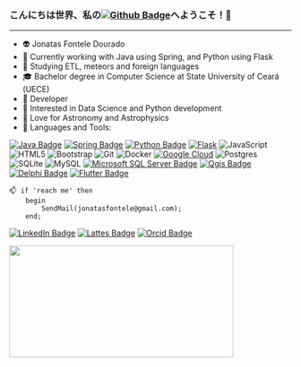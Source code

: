 ### こんにちは世界、私の[![Github Badge](https://img.shields.io/badge/-ギットハブ-000?style=flat&logo=Github&logoColor=white&link=https://github.com/JonatasFontele)](https://translate.google.com.br/?sl=ja&tl=en&text=%E3%81%93%E3%82%93%E3%81%AB%E3%81%A1%E3%81%AF%E4%B8%96%E7%95%8C%E3%80%81%E7%A7%81%E3%81%AE%E3%82%AE%E3%83%83%E3%83%88%E3%83%8F%E3%83%96%E3%81%B8%E3%82%88%E3%81%86%E3%81%93%E3%81%9D%EF%BC%81&op=translate)へようこそ！👋
***
- 👽 Jonatas Fontele Dourado
- 🎯 Currently working with Java using Spring, and Python using Flask
- 🚀 Studying ETL, meteors and foreign languages
- 🎓 Bachelor degree in Computer Science at State University of Ceará (UECE)
- 💼 Developer
- 🧐 Interested in Data Science and Python development
- 🔭 Love for Astronomy and Astrophysics
- 🦾 Languages and Tools:

[![Java Badge](https://img.shields.io/badge/java-%23ED8B00.svg?style=for-the-badge&logo=openjdk&logoColor=white&link=https://www.java.com/)](https://www.java.com/)
[![Spring Badge](https://img.shields.io/badge/Spring-6DB33F?style=for-the-badge&logo=spring&logoColor=white&link=https://spring.io/)](https://spring.io/)
[![Python Badge](https://img.shields.io/badge/Python-3776AB?style=for-the-badge&logo=python&logoColor=ffdd54&link=https://www.python.org/)](https://www.python.org/)
[![Flask](https://img.shields.io/badge/Flask-%23000.svg?style=for-the-badge&logo=flask&logoColor=white&link=https://flask.palletsprojects.com/)](https://flask.palletsprojects.com/)
![JavaScript](https://img.shields.io/badge/javascript-%23323330.svg?style=for-the-badge&logo=javascript&logoColor=%23F7DF1E)
![HTML5](https://img.shields.io/badge/html5-%23E34F26.svg?style=for-the-badge&logo=html5&logoColor=white)
![Bootstrap](https://img.shields.io/badge/bootstrap-%238511FA.svg?style=for-the-badge&logo=bootstrap&logoColor=white)
![Git](https://img.shields.io/badge/git-%23F05033.svg?style=for-the-badge&logo=git&logoColor=white)
![Docker](https://img.shields.io/badge/docker-%230db7ed.svg?style=for-the-badge&logo=docker&logoColor=white)
[![Google Cloud](https://img.shields.io/badge/Google%20Cloud-%234285F4.svg?style=for-the-badge&logo=Google-Cloud&logoColor=white&link=https://cloud.google.com/)](https://cloud.google.com/)
![Postgres](https://img.shields.io/badge/postgres-%23316192.svg?style=for-the-badge&logo=postgresql&logoColor=white)
![SQLite](https://img.shields.io/badge/sqlite-%2307405e.svg?style=for-the-badge&logo=sqlite&logoColor=white)
![MySQL](https://img.shields.io/badge/mysql-4479A1.svg?style=for-the-badge&logo=mysql&logoColor=white)
[![Microsoft SQL Server Badge](https://img.shields.io/badge/SQL%20Server-CC2927?style=for-the-badge&logo=Microsoft-SQL-Server&logoColor=white&link=https://www.microsoft.com/en-us/sql-server/sql-server-downloads)](https://www.microsoft.com/en-us/sql-server/sql-server-downloads)
[![Qgis Badge](https://img.shields.io/badge/Qgis-589632?style=for-the-badge&logo=Qgis&logoColor=white&link=https://qgis.org/)](https://qgis.org/)
[![Delphi Badge](https://img.shields.io/badge/Delphi-EE1F35?style=for-the-badge&logo=Delphi&logoColor=white&link=https://www.embarcadero.com/br/products/delphi/starter)](https://www.embarcadero.com/br/products/delphi/starter)
[![Flutter Badge](https://img.shields.io/badge/Flutter-02569B?style=for-the-badge&logo=flutter&logoColor=white&link=https://flutter.dev/)](https://flutter.dev/)

```
📫 if 'reach me' then
    begin
        SendMail(jonatasfontele@gmail.com);
    end;
```

[![LinkedIn Badge](https://img.shields.io/badge/LinkedIn-0A66C2?style=plastic&logo=LinkedIn&logoColor=white&link=https://www.linkedin.com/in/jonatas-fontele/)](https://www.linkedin.com/in/jonatas-fontele/)
[![Lattes Badge](https://img.shields.io/badge/Lattes-353E58?style=plastic&logo=ORCID&logoColor=white&link=http://lattes.cnpq.br/7659722605685633)](http://lattes.cnpq.br/7659722605685633)
[![Orcid Badge](https://img.shields.io/badge/Orcid-A6CE39?style=plastic&logo=ORCID&logoColor=white&link=https://orcid.org/0000-0001-6220-3741)](https://orcid.org/0000-0001-6220-3741)

<p align="center">
    <a href="https://github.com/JonatasFontele?tab=repositories">
      <img align="left" src="https://github-readme-stats.vercel.app/api/top-langs/?username=JonatasFontele&layout=compact" width="400" height="200"/>
    </a>
</p>
